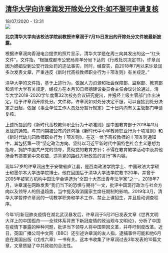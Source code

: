 <!--1595091393000-->
[清华大学向许章润发开除处分文件:如不服可申请复核](http://www.rfi.fr//cn/%E4%B8%AD%E5%9B%BD/20200718-%E6%B8%85%E5%8D%8E%E5%A4%A7%E5%AD%A6%E5%90%91%E8%AE%B8%E7%AB%A0%E6%B6%A6%E5%8F%91%E5%BC%80%E9%99%A4%E5%A4%84%E5%88%86%E6%96%87%E4%BB%B6-%E5%A6%82%E4%B8%8D%E6%9C%8D%E5%8F%AF%E7%94%B3%E8%AF%B7%E8%A6%86%E6%A0%B8)
------

<div>18/07/2020 - 13:31</div><img src="https://s.rfi.fr/media/display/23ad97d0-c8e9-11ea-9b41-005056a964fe/w:310/p:16x9/Capture-36.PNG"><p><strong>北京清华大学向该校法学院前教授许章润于7月15日发出的开除处分文件被最新披露。</strong></p><div class="t-content__body u-clearfix"><div class="m-interstitial"></div><p>根据许章润向香港电台提供的照片显示，清华大学是在周三向其发出的这一“红头文件”。文件指，“根据成都市公安局青羊分局下达的《行政处罚决定书》，许章润因为嫖娼受到公安行政处罚的违法事实，同时，经查实，自2018年7月以来许章润多次发表文章，严重违反《新时代高校教师职业行为十项准则》有关规定。”</p><p>清华大学的文件指，基于上述行为，依据人力资源和社会保障部、监察部、教育部和清华大学有关规定，经校方在本月10日师德建设委员会主任会议讨论通过，清华大学2019-2020学年度第32次校务会议研究提出，并报经上级主管部门作出决定，给予许章润开除处分。文件称，许章润如对处分决定不服，可以自接到处分决定之日起，依据《事业单位工作人员处分暂行规定》三十日内向有关主管部门申请复核。</p><p>上述所提到的《新时代高校教师职业行为十项准则》是中国教育部于2018年11月发放的通知。与其同期被公布的还包括《新时代中小学教师职业行为十项准则》和《新时代幼儿园教师职业行为十项准则》。在这一给予高校教师的十项准则通知中，其包括第一项“坚定政治方向。坚持以习近平新时代中国特色社会主义思想为指导，拥护中国共产党的领导，贯彻党的教育方针；不得在教育教学活动中及其他场合有损害党中央权威、违背党的路线方针政策的言行”等内容。</p><p>现年57岁的许章润出生于安徽省庐江县，是西南政法学院学士、中国政法大学硕士和墨尔本大学法学院博士。他在回国后于清华大学法学院教书20年，并曾于2005年被官方机构中国法学会评选为“全国十大杰出青年法学家”之一。2018年7月，许章润在网路发表“我们当下的恐惧与期待”一文，批评中国现行政治与社会方向以及领导人的倒退趋势，当中提及取消国家主席任期制的影响。2019年3月，清华大学暂停许章润的一切教学职务和学术工作、禁止上课招生，并且启动调查程序。</p><p>今年1月新冠肺炎疫情在湖北武汉暴发后，许章润于5月21日发表文章《世界文明大洋上的中国孤舟——全球体系背景下新冠疫情的政治观与文明论》，分析了中国在疫情下暴露的种种问题，批评当下领导人将中国带回文革，并呼吁制度改革。近日，英国广播公司中文网（BBC）还引述许章润的友人指，逮捕事件可能和他6月底在美国出版《戊戌六章》一书有关。这本书收集了许章润过去3年发表的10篇文章，文章质疑了中共政权的合法性。</p><div class="o-self-promo o-self-promo--nl o-self-promo--hidden" data-selfpromo-newsletter></div><div class="o-self-promo o-self-promo--app o-self-promo--hidden" data-selfpromo-app></div></div>
